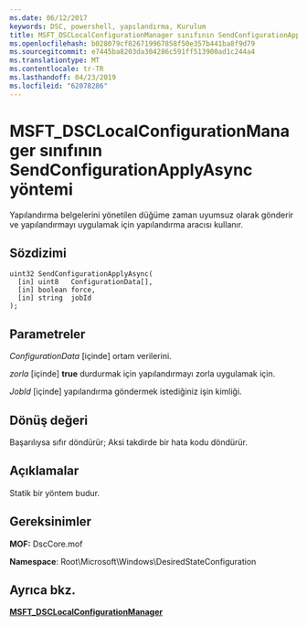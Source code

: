 ```yaml
---
ms.date: 06/12/2017
keywords: DSC, powershell, yapılandırma, Kurulum
title: MSFT_DSCLocalConfigurationManager sınıfının SendConfigurationApplyAsync yöntemi
ms.openlocfilehash: b028079cf826719967858f50e357b441ba8f9d79
ms.sourcegitcommit: e7445ba8203da304286c591ff513900ad1c244a4
ms.translationtype: MT
ms.contentlocale: tr-TR
ms.lasthandoff: 04/23/2019
ms.locfileid: "62078286"
---
```

# <a name="sendconfigurationapplyasync-method-of-the-msftdsclocalconfigurationmanager-class"></a>MSFT_DSCLocalConfigurationManager sınıfının SendConfigurationApplyAsync yöntemi

Yapılandırma belgelerini yönetilen düğüme zaman uyumsuz olarak gönderir ve yapılandırmayı uygulamak için yapılandırma aracısı kullanır.

## <a name="syntax"></a>Sözdizimi

```mof
uint32 SendConfigurationApplyAsync(
  [in] uint8   ConfigurationData[],
  [in] boolean force,
  [in] string  jobId
);
```

## <a name="parameters"></a>Parametreler

*ConfigurationData* \[içinde\] ortam verilerini.

*zorla* \[içinde\] **true** durdurmak için yapılandırmayı zorla uygulamak için.

*JobId* \[içinde\] yapılandırma göndermek istediğiniz işin kimliği.

## <a name="return-value"></a>Dönüş değeri

Başarılıysa sıfır döndürür; Aksi takdirde bir hata kodu döndürür.

## <a name="remarks"></a>Açıklamalar

Statik bir yöntem budur.

## <a name="requirements"></a>Gereksinimler

**MOF:** DscCore.mof

**Namespace**: Root\Microsoft\Windows\DesiredStateConfiguration

## <a name="see-also"></a>Ayrıca bkz.

[**MSFT_DSCLocalConfigurationManager**](msft-dsclocalconfigurationmanager.md)
